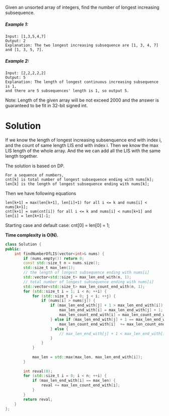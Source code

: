 Given an unsorted array of integers, find the number of longest increasing subsequence.

##### Example 1:

```
Input: [1,3,5,4,7]
Output: 2
Explanation: The two longest increasing subsequence are [1, 3, 4, 7] and [1, 3, 5, 7].
```

##### Example 2:

```
Input: [2,2,2,2,2]
Output: 5
Explanation: The length of longest continuous increasing subsequence is 1, 
and there are 5 subsequences' length is 1, so output 5.
```

Note: Length of the given array will be not exceed 2000 and the answer is guaranteed to be fit in 32-bit signed int.


# Solution

If we know the length of longest increasing subsenquence end with index i, and the count of same length LIS end with index i. Then we know the max LIS length  of the whole array. And the we can add all the LIS with the same length together.

The solution is based on DP.

```
For a sequence of numbers,
cnt[k] is total number of longest subsequence ending with nums[k];
len[k] is the length of longest subsequence ending with nums[k];
```

Then we have following equations

```
len[k+1] = max(len[k+1], len[i]+1) for all i <= k and nums[i] < nums[k+1];
cnt[k+1] = sum(cnt[i]) for all i <= k and nums[i] < nums[k+1] and len[i] = len[k+1]-1;
```

Starting case and default case: cnt[0] = len[0] = 1;

__Time complexity is O(N).__

```cpp
class Solution {
public:
    int findNumberOfLIS(vector<int>& nums) {
        if (nums.empty()) return 0;
        const std::size_t n = nums.size();
        std::size_t max_len(1);
        // the length of longest subsequence ending with nums[i]
        std::vector<std::size_t> max_len_end_with(n, 1); 
        // total number of longest subsequence ending with nums[i]
        std::vector<std::size_t> max_len_count_end_with(n, 1);
        for (std::size_t i = 1; i < n; ++i) {
            for (std::size_t j = 0; j < i; ++j) {
                if (nums[i] > nums[j]) {
                    if (max_len_end_with[j] + 1 > max_len_end_with[i]) {
                        max_len_end_with[i] = max_len_end_with[j] + 1;
                        max_len_count_end_with[i] = max_len_count_end_with[j];
                    } else if (max_len_end_with[j] + 1 == max_len_end_with[i]) {
                        max_len_count_end_with[i]  += max_len_count_end_with[j];
                    } else { 
                        // max_len_end_with[j] + 1 < max_len_end_with[i], ignore
                    }
                }
            }
            
            max_len = std::max(max_len, max_len_end_with[i]);
        }
        
        int reval(0);
        for (std::size_t i = 0; i < n; ++i) {
            if (max_len_end_with[i] == max_len) {
                reval += max_len_count_end_with[i];
            }
        }
        return reval;
    }
};
```
